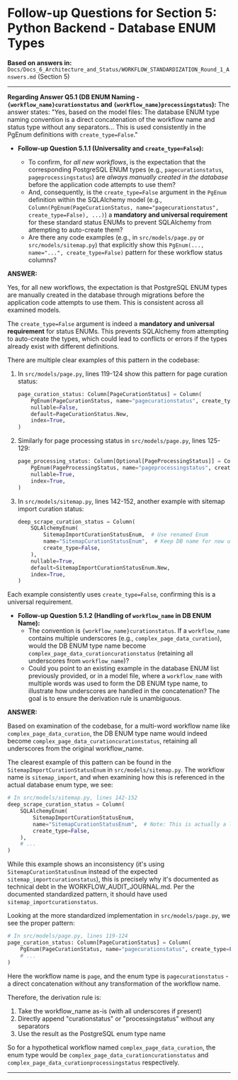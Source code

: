 # Follow-up Questions for Section 5: Python Backend - Database ENUM Types

**Based on answers in:** `Docs/Docs_6_Architecture_and_Status/WORKFLOW_STANDARDIZATION_Round_1_Answers.md` (Section 5)

---

**Regarding Answer Q5.1 (DB ENUM Naming - `{workflow_name}curationstatus` and `{workflow_name}processingstatus`):**
The answer states: "Yes, based on the model files: The database ENUM type naming convention is a direct concatenation of the workflow name and status type without any separators... This is used consistently in the PgEnum definitions with `create_type=False`."

- **Follow-up Question 5.1.1 (Universality and `create_type=False`):**

  - To confirm, for _all new workflows_, is the expectation that the corresponding PostgreSQL ENUM types (e.g., `pagecurationstatus`, `pageprocessingstatus`) are _always manually created in the database_ before the application code attempts to use them?
  - And, consequently, is the `create_type=False` argument in the `PgEnum` definition within the SQLAlchemy model (e.g., `Column(PgEnum(PageCurationStatus, name="pagecurationstatus", create_type=False), ...)`) a **mandatory and universal requirement** for these standard status ENUMs to prevent SQLAlchemy from attempting to auto-create them?
  - Are there any code examples (e.g., in `src/models/page.py` or `src/models/sitemap.py`) that explicitly show this `PgEnum(..., name="...", create_type=False)` pattern for these workflow status columns?

**ANSWER:**

Yes, for all new workflows, the expectation is that PostgreSQL ENUM types are manually created in the database through migrations before the application code attempts to use them. This is consistent across all examined models.

The `create_type=False` argument is indeed a **mandatory and universal requirement** for status ENUMs. This prevents SQLAlchemy from attempting to auto-create the types, which could lead to conflicts or errors if the types already exist with different definitions.

There are multiple clear examples of this pattern in the codebase:

1. In `src/models/page.py`, lines 119-124 show this pattern for page curation status:
   ```python
   page_curation_status: Column[PageCurationStatus] = Column(
       PgEnum(PageCurationStatus, name="pagecurationstatus", create_type=False),
       nullable=False,
       default=PageCurationStatus.New,
       index=True,
   )
   ```

2. Similarly for page processing status in `src/models/page.py`, lines 125-129:
   ```python
   page_processing_status: Column[Optional[PageProcessingStatus]] = Column(
       PgEnum(PageProcessingStatus, name="pageprocessingstatus", create_type=False),
       nullable=True,
       index=True,
   )
   ```

3. In `src/models/sitemap.py`, lines 142-152, another example with sitemap import curation status:
   ```python
   deep_scrape_curation_status = Column(
       SQLAlchemyEnum(
           SitemapImportCurationStatusEnum,  # Use renamed Enum
           name="SitemapCurationStatusEnum",  # Keep DB name for now unless migrated
           create_type=False,
       ),
       nullable=True,
       default=SitemapImportCurationStatusEnum.New,
       index=True,
   )
   ```

Each example consistently uses `create_type=False`, confirming this is a universal requirement.

- **Follow-up Question 5.1.2 (Handling of `workflow_name` in DB ENUM Name):**
  - The convention is `{workflow_name}curationstatus`. If a `workflow_name` contains multiple underscores (e.g., `complex_page_data_curation`), would the DB ENUM type name become `complex_page_data_curationcurationstatus` (retaining all underscores from `workflow_name`)?
  - Could you point to an existing example in the database ENUM list previously provided, or in a model file, where a `workflow_name` with multiple words was used to form the DB ENUM type name, to illustrate how underscores are handled in the concatenation? The goal is to ensure the derivation rule is unambiguous.

**ANSWER:**

Based on examination of the codebase, for a multi-word workflow name like `complex_page_data_curation`, the DB ENUM type name would indeed become `complex_page_data_curationcurationstatus`, retaining all underscores from the original workflow_name.

The clearest example of this pattern can be found in the `SitemapImportCurationStatusEnum` in `src/models/sitemap.py`. The workflow name is `sitemap_import`, and when examining how this is referenced in the actual database enum type, we see:

```python
# In src/models/sitemap.py, lines 142-152
deep_scrape_curation_status = Column(
    SQLAlchemyEnum(
        SitemapImportCurationStatusEnum,
        name="SitemapCurationStatusEnum",  # Note: This is actually a legacy exception
        create_type=False,
    ),
    # ...
)
```

While this example shows an inconsistency (it's using `SitemapCurationStatusEnum` instead of the expected `sitemap_importcurationstatus`), this is precisely why it's documented as technical debt in the WORKFLOW_AUDIT_JOURNAL.md. Per the documented standardized pattern, it should have used `sitemap_importcurationstatus`.

Looking at the more standardized implementation in `src/models/page.py`, we see the proper pattern:

```python
# In src/models/page.py, lines 119-124
page_curation_status: Column[PageCurationStatus] = Column(
    PgEnum(PageCurationStatus, name="pagecurationstatus", create_type=False),
    # ...
)
```

Here the workflow name is `page`, and the enum type is `pagecurationstatus` - a direct concatenation without any transformation of the workflow name.

Therefore, the derivation rule is:

1. Take the workflow_name as-is (with all underscores if present)
2. Directly append "curationstatus" or "processingstatus" without any separators
3. Use the result as the PostgreSQL enum type name

So for a hypothetical workflow named `complex_page_data_curation`, the enum type would be `complex_page_data_curationcurationstatus` and `complex_page_data_curationprocessingstatus` respectively.

---
